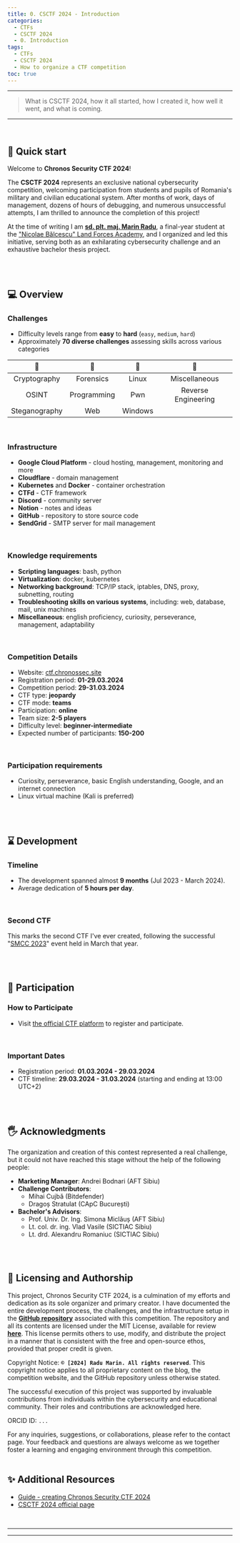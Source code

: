```yaml
---
title: 0. CSCTF 2024 - Introduction
categories:
  - CTFs
  - CSCTF 2024
  - 0. Introduction
tags:
  - CTFs
  - CSCTF 2024
  - How to organize a CTF competition
toc: true
---
```


---
> What is CSCTF 2024, how it all started, how I created it, how well it went, and what is coming.

---
<!-- more -->

<br>

## 👾 Quick start

Welcome to **Chronos Security CTF 2024**!

The **CSCTF 2024** represents an exclusive national cybersecurity competition, welcoming participation from students and pupils of Romania's military and civilian educational system. After months of work, days of management, dozens of hours of debugging, and numerous unsuccessful attempts, I am thrilled to announce the completion of this project!

At the time of writing I am [**sd. plt. maj. Marin Radu**](https://www.armyacademy.ro/ev_2023_10_27.php), a final-year student at the ["Nicolae Bălcescu" Land Forces Academy](https://www.armyacademy.ro/engleza/), and I organized and led this initiative, serving both as an exhilarating cybersecurity challenge and an exhaustive bachelor thesis project.


<br>
<br>

## 💻 Overview

### Challenges
- Difficulty levels range from **easy** to **hard** (`easy`, `medium`, `hard`)
- Approximately **70 diverse challenges** assessing skills across various categories

| 🚩 | 🚩 | 🚩 | 🚩 |
| :----: | :----: | :----: | :----: |
| Cryptography | Forensics | Linux | Miscellaneous |
| OSINT | Programming | Pwn | Reverse Engineering | 
| Steganography | Web | Windows | |

<br>

### Infrastructure

- **Google Cloud Platform** - cloud hosting, management, monitoring and more
- **Cloudflare** - domain management
- **Kubernetes** and **Docker** - container orchestration
- **CTFd** - CTF framework 
- **Discord** - community server
- **Notion** - notes and ideas
- **GitHub** - repository to store source code
- **SendGrid** - SMTP server for mail management
<!-- - **Ansible** and **GitHub actions** for automation and CI/CD -->
<!-- - **Splunk** for log management -->
<!-- - **Prometheus** for monitoring and alerting -->
<!-- - **PfSense** for networking and monitoring -->

<br>

### Knowledge requirements
- **Scripting languages**: bash, python
- **Virtualization**: docker, kubernetes
- **Networking background**: TCP/IP stack, iptables, DNS, proxy, subnetting, routing 
- **Troubleshooting skills on various systems**, including: web, database, mail, unix machines 
- **Miscellaneous**: english proficiency, curiosity, perseverance, management, adaptability 

<br>

### Competition Details
- Website: [ctf.chronossec.site](https://ctf.chronossec.site)
- Registration period: **01-29.03.2024**
- Competition period: **29-31.03.2024**
- CTF type: **jeopardy**
- CTF mode: **teams**
- Participation: **online**
- Team size: **2-5 players**
- Difficulty level: **beginner-intermediate**
- Expected number of participants: **150-200**

<br>

### Participation requirements
- Curiosity, perseverance, basic English understanding, Google, and an internet connection 
- Linux virtual machine (Kali is preferred)


<br>
<br>

## ⌛ Development

### Timeline
- The development spanned almost **9 months** (Jul 2023 - March 2024).
- Average dedication of **5 hours per day**.

<br>

### Second CTF
This marks the second CTF I've ever created, following the successful "<a href="https://github.com/ChronosPK/SMCC-2023" target="_blank">SMCC 2023</a>" event held in March that year.


<br>
<br>

## 🚩 Participation

### How to Participate
- Visit <a href="https://ctf.chronossec.site/" target="_blank">the official CTF platform</a> to register and participate.

<br>

### Important Dates
- Registration period: **01.03.2024 - 29.03.2024**
- CTF timeline: **29.03.2024 - 31.03.2024** (starting and ending at 13:00 UTC+2) 

<br>
<br>

## 🖐️ Acknowledgments

The organization and creation of this contest represented a real challenge, 
but it could not have reached this stage without the help of the following people:

- **Marketing Manager**: Andrei Bodnari (AFT Sibiu)
- **Challenge Contributors**: 
  - Mihai Cujbă (Bitdefender)
  - Dragoș Stratulat (CApC București)
- **Bachelor's Advisors**:
  - Prof. Univ. Dr. Ing. Simona Miclăuș (AFT Sibiu)
  - Lt. col. dr. ing. Vlad Vasile (SICTIAC Sibiu)
  - Lt. drd. Alexandru Romaniuc (SICTIAC Sibiu)


<br>
<br>

<!-- ## 💝 Sponsors

**A special thanks to our sponsors for their generous support**:

<br>

<table style="border-collapse: collapse; width: 100%;">
  <tbody>
    <tr>
      <td style="text-align: center; vertical-align: middle; border: none;"><a href="" target="_blank"><img src="/img/cadets-corps.png" style="height:80px;" /></a></td>
      <td style="text-align: center; vertical-align: middle; border: none;"><a href="" target="_blank"><img src="/img/pentest-tools.png" style="height:80px;" /></a></td>
    </tr>
    <tr>
      <td style="text-align: center; vertical-align: middle; border: none;"><a href="" target="_blank"><img src="/img/bit-sentinel.png" style="height:80px;" /></a></td>
      <td style="text-align: center; vertical-align: middle; border: none;"><a href="" target="_blank"><img src="/img/cyber-edu.png" style="height:80px;" /></a></td>
    </tr>
    <tr>
      <td style="text-align: center; vertical-align: middle; border: none;"><a href="" target="_blank"><img src="/img/bit-defender.png" style="height:80px;" /></a></td>
      <td style="text-align: center; vertical-align: middle; border: none;"><a href="" target="_blank"><img src="/img/visma.png" style="height:80px;" /></a></td>
    </tr>
    <tr>
      <td style="text-align: center; vertical-align: middle; border: none;"><a href="" target="_blank"><img src="/img/ntt-data.png" style="height:80px;" /></a></td>
      <td style="text-align: center; vertical-align: middle; border: none;"><a href="" target="_blank"><img src="/img/refresh-cleaning.jpg" style="height:80px;" /></a></td>
    </tr>
    <tr>
      <td style="text-align: center; vertical-align: middle; border: none;"><a href="" target="_blank"><img src="" style="height:80px;" /></a></td>
      <td style="text-align: center; vertical-align: middle; border: none;"><a href="" target="_blank"><img src="" style="height:80px;" /></a></td>
    </tr>
  </tbody>
</table> 

<br>
<br> -->

## 📜 Licensing and Authorship

This project, Chronos Security CTF 2024, is a culmination of my efforts and dedication as its sole organizer and primary creator. I have documented the entire development process, the challenges, and the infrastructure setup in the <a href="https://github.com/ChronosPK/CSCTF-2024" target="_blank"><b>GitHub repository</b></a> associated with this competition. The repository and all its contents are licensed under the MIT License, available for review <a href="https://github.com/ChronosPK/CSCTF-2024/blob/main/LICENSE.txt" target="_blank"><b>here</b></a>. This license permits others to use, modify, and distribute the project in a manner that is consistent with the free and open-source ethos, provided that proper credit is given.

Copyright Notice: <b>`© [2024] Radu Marin. All rights reserved`</b>. This copyright notice applies to all proprietary content on the blog, the competition website, and the GitHub repository unless otherwise stated.

The successful execution of this project was supported by invaluable contributions from individuals within the cybersecurity and educational community. Their roles and contributions are acknowledged here.

ORCID ID: `...`

For any inquiries, suggestions, or collaborations, please refer to the contact page. Your feedback and questions are always welcome as we together foster a learning and engaging environment through this competition.
<br>
<br>

## ✨ Additional Resources

- <a href="" target="_blank">Guide - creating Chronos Security CTF 2024</a>
- <a href="https://ctf.chronossec.site" target="_blank">CSCTF 2024 official page</a>

<br>

---
---